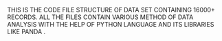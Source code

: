 THIS IS THE CODE FILE STRUCTURE OF DATA SET CONTAINING 16000+ RECORDS.
ALL THE FILES CONTAIN VARIOUS METHOD OF DATA ANALYSIS WITH THE HELP OF PYTHON LANGUAGE AND ITS LIBRARIES LIKE PANDA .
